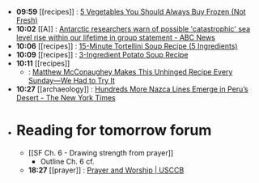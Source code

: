 - **09:59** [[recipes]] :  [5 Vegetables You Should Always Buy Frozen (Not Fresh)](https://www.simplyrecipes.com/vegetables-to-always-buy-frozen-8743822)
- **10:02** [[A]] :  [Antarctic researchers warn of possible 'catastrophic' sea level rise within our lifetime in group statement - ABC News](https://www.abc.net.au/news/2024-11-22/researchers-warn-of-possible-catastrophic-sea-level-rise/104626804)
- **10:06** [[recipes]] :  [15-Minute Tortellini Soup Recipe (5 Ingredients)](https://www.simplyrecipes.com/15-minute-tortellini-soup-recipe-8745971)
- **10:09** [[recipes]] :  [3-Ingredient Potato Soup Recipe](https://www.allrecipes.com/3-ingredient-potato-soup-recipe-8744734)
- **10:11** [[recipes]]
	- :  [Matthew McConaughey Makes This Unhinged Recipe Every Sunday—We Had to Try It](https://www.allrecipes.com/matthew-mcconaughey-tuna-salad-recipe-8749442)
- **10:27** [[archaeology]] :  [Hundreds More Nazca Lines Emerge in Peru’s Desert - The New York Times](https://www.nytimes.com/2024/11/23/science/nazca-lines-peru-ai.html)
- # Reading for tomorrow forum
	- [[SF Ch. 6 - Drawing strength from prayer]]
		- Outline Ch. 6 cf.
	- **18:27** [[prayer]] :  [Prayer and Worship | USCCB](https://www.usccb.org/node/25831#:~:text=go%20and%20pray.%22-,St.,John%20Damascene%2C%20De%20Fide%20Orth.)
